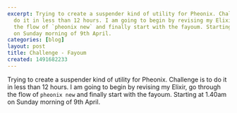 ```yaml
---
excerpt: Trying to create a suspender kind of utility for Pheonix. Challenge is to
  do it in less than 12 hours. I am going to begin by revising my Elixir, go through
  the flow of `pheonix new` and finally start with the fayoum. Starting at 1.40am
  on Sunday morning of 9th April.
categories: [blog]
layout: post
title: Challenge - Fayoum
created: 1491682233
---
```

Trying to create a suspender kind of utility for Pheonix. Challenge is to do it in less than 12 hours. I am going to begin by revising my Elixir, go through the flow of `pheonix new` and finally start with the fayoum. Starting at 1.40am on Sunday morning of 9th April.
